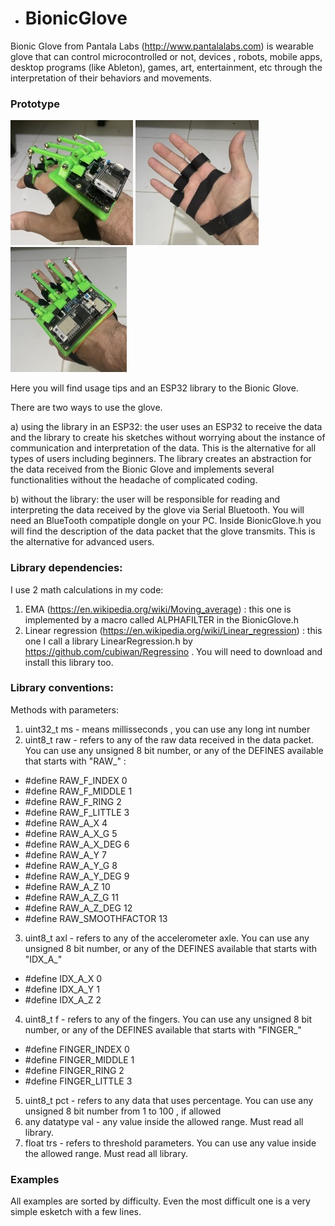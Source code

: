- # BionicGlove

Bionic Glove from Pantala Labs (http://www.pantalalabs.com) is wearable glove that can control microcontrolled or not, devices , robots, mobile apps, desktop programs (like Ableton), games, art, entertainment, etc through the interpretation of their behaviors and movements.

### Prototype

![prototype](/pictures/IMG-0911.jpg)
![prototype](/pictures/IMG-0912.jpg)
![prototype](/pictures/IMG-0913.jpg)


Here you will find usage tips and an ESP32 library to the Bionic Glove.

There are two ways to use the glove.

a) using the library in an ESP32: the user uses an ESP32 to receive the data and the library to create his sketches without worrying about the instance of communication and interpretation of the data. This is the alternative for all types of users including beginners.
The library creates an abstraction for the data received from the Bionic Glove and implements several functionalities without the headache of complicated coding.

b) without the library: the user will be responsible for reading and interpreting the data received by the glove via Serial Bluetooth. You will need an BlueTooth compatiple dongle on your PC. Inside BionicGlove.h you will find the description of the data packet that the glove transmits. This is the alternative for advanced users.

### Library dependencies:

I use 2 math calculations in my code:
1. EMA (https://en.wikipedia.org/wiki/Moving_average) : this one is implemented by a macro called ALPHAFILTER in the BionicGlove.h
2. Linear regression (https://en.wikipedia.org/wiki/Linear_regression) : this one I call a library LinearRegression.h by https://github.com/cubiwan/Regressino . You will need to download and install this library too.

### Library conventions:

Methods with parameters:

1. uint32_t ms - means millisseconds , you can use any long int number
2. uint8_t raw - refers to any of the raw data received in the data packet. You can use any unsigned 8 bit number, or any of the DEFINES available that starts with "RAW_" :

- #define RAW_F_INDEX 0
- #define RAW_F_MIDDLE 1
- #define RAW_F_RING 2
- #define RAW_F_LITTLE 3
- #define RAW_A_X 4
- #define RAW_A_X_G 5
- #define RAW_A_X_DEG 6
- #define RAW_A_Y 7
- #define RAW_A_Y_G 8
- #define RAW_A_Y_DEG 9
- #define RAW_A_Z 10
- #define RAW_A_Z_G 11
- #define RAW_A_Z_DEG 12
- #define RAW_SMOOTHFACTOR 13

3. uint8_t axl - refers to any of the accelerometer axle. You can use any unsigned 8 bit number, or any of the DEFINES available that starts with "IDX_A_"

- #define IDX_A_X 0
- #define IDX_A_Y 1
- #define IDX_A_Z 2

4. uint8_t f - refers to any of the fingers. You can use any unsigned 8 bit number, or any of the DEFINES available that starts with "FINGER_"

- #define FINGER_INDEX 0
- #define FINGER_MIDDLE 1
- #define FINGER_RING 2
- #define FINGER_LITTLE 3

5. uint8_t pct - refers to any data that uses percentage. You can use any unsigned 8 bit number from 1 to 100 , if allowed
6. any datatype val - any value inside the allowed range. Must read all library.
7. float trs - refers to threshold parameters. You can use any value inside the allowed range. Must read all library.

### Examples
All  examples are sorted by difficulty.
Even the most difficult one is a very simple esketch with a few lines.
